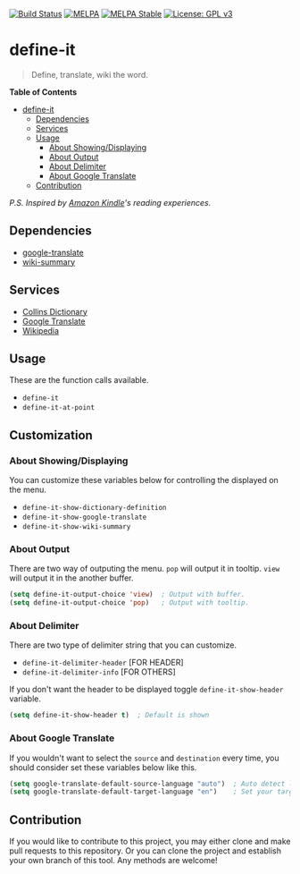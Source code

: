 [![Build Status](https://travis-ci.com/jcs090218/define-it.svg?branch=master)](https://travis-ci.com/jcs090218/define-it)
[![MELPA](https://melpa.org/packages/define-it-badge.svg)](https://melpa.org/#/define-it)
[![MELPA Stable](https://stable.melpa.org/packages/define-it-badge.svg)](https://stable.melpa.org/#/define-it)
[![License: GPL v3](https://img.shields.io/badge/License-GPL%20v3-blue.svg)](https://www.gnu.org/licenses/gpl-3.0)


# define-it
> Define, translate, wiki the word.

<!-- markdown-toc start - Don't edit this section. Run M-x markdown-toc-refresh-toc -->
**Table of Contents**

- [define-it](#define-it)
    - [Dependencies](#dependencies)
    - [Services](#services)
    - [Usage](#usage)
        - [About Showing/Displaying](#about-showingdisplaying)
        - [About Output](#about-output)
        - [About Delimiter](#about-delimiter)
        - [About Google Translate](#about-google-translate)
    - [Contribution](#contribution)

<!-- markdown-toc end -->

*P.S. Inspired by [Amazon Kindle](https://en.wikipedia.org/wiki/Amazon_Kindle)'s reading experiences.*


## Dependencies

* [google-translate](https://github.com/atykhonov/google-translate)
* [wiki-summary](https://github.com/jozefg/wiki-summary.el)


## Services

* [Collins Dictionary](https://www.collinsdictionary.com/)
* [Google Translate](https://translate.google.com/)
* [Wikipedia](https://www.wikipedia.org/)


## Usage

These are the function calls available.

* `define-it`
* `define-it-at-point`


## Customization

### About Showing/Displaying

You can customize these variables below for controlling the displayed on the menu.

* `define-it-show-dictionary-definition`
* `define-it-show-google-translate`
* `define-it-show-wiki-summary`

### About Output

There are two way of outputing the menu. `pop` will output it in tooltip. `view`
will output it in the another buffer.

```el
(setq define-it-output-choice 'view)  ; Output with buffer.
(setq define-it-output-choice 'pop)   ; Output with tooltip.
```

### About Delimiter

There are two type of delimiter string that you can customize.

* `define-it-delimiter-header`  [FOR HEADER]
* `define-it-delimiter-info`    [FOR OTHERS]

If you don't want the header to be displayed toggle `define-it-show-header`
variable.

```el
(setq define-it-show-header t)  ; Default is shown
```


### About Google Translate

If you wouldn't want to select the `source` and `destination` every time,
you should consider set these variables below like this.

```el
(setq google-translate-default-source-language "auto")  ; Auto detect language.
(setq google-translate-default-target-language "en")    ; Set your target language.
```


## Contribution

If you would like to contribute to this project, you may either
clone and make pull requests to this repository. Or you can
clone the project and establish your own branch of this tool.
Any methods are welcome!
